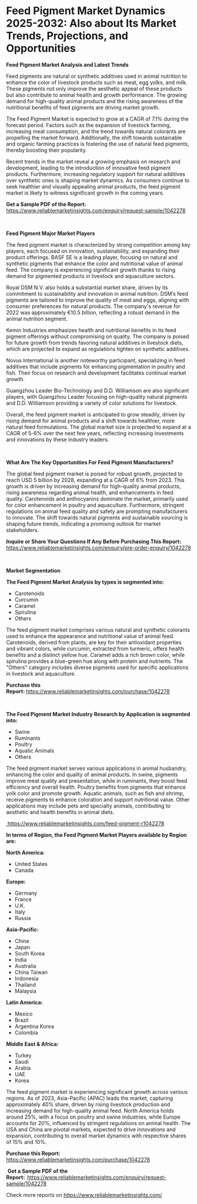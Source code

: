 <p><h1>Feed Pigment Market Dynamics 2025-2032: Also about Its Market Trends, Projections, and Opportunities</h1></p><p><strong>Feed Pigment Market Analysis and Latest Trends</strong></p>
<p><p>Feed pigments are natural or synthetic additives used in animal nutrition to enhance the color of livestock products such as meat, egg yolks, and milk. These pigments not only improve the aesthetic appeal of these products but also contribute to animal health and growth performance. The growing demand for high-quality animal products and the rising awareness of the nutritional benefits of feed pigments are driving market growth.</p><p>The Feed Pigment Market is expected to grow at a CAGR of 7.1% during the forecast period. Factors such as the expansion of livestock farming, increasing meat consumption, and the trend towards natural colorants are propelling the market forward. Additionally, the shift towards sustainable and organic farming practices is fostering the use of natural feed pigments, thereby boosting their popularity.</p><p>Recent trends in the market reveal a growing emphasis on research and development, leading to the introduction of innovative feed pigment products. Furthermore, increasing regulatory support for natural additives over synthetic ones is shaping market dynamics. As consumers continue to seek healthier and visually appealing animal products, the feed pigment market is likely to witness significant growth in the coming years.</p></p>
<p><strong>Get a Sample PDF of the Report:&nbsp;</strong> <a href="https://www.reliablemarketinsights.com/enquiry/request-sample/1042278?utm_campaign=2113&utm_medium=2&utm_source=Github&utm_content=ia&utm_term=30012025&utm_id=feed-pigment">https://www.reliablemarketinsights.com/enquiry/request-sample/1042278</a></p>
<p>&nbsp;</p>
<p><strong>Feed Pigment Major Market Players</strong></p>
<p><p>The feed pigment market is characterized by strong competition among key players, each focused on innovation, sustainability, and expanding their product offerings. BASF SE is a leading player, focusing on natural and synthetic pigments that enhance the color and nutritional value of animal feed. The company is experiencing significant growth thanks to rising demand for pigmented products in livestock and aquaculture sectors.</p><p>Royal DSM N.V. also holds a substantial market share, driven by its commitment to sustainability and innovation in animal nutrition. DSM’s feed pigments are tailored to improve the quality of meat and eggs, aligning with consumer preferences for natural products. The company's revenue for 2022 was approximately €10.5 billion, reflecting a robust demand in the animal nutrition segment.</p><p>Kemin Industries emphasizes health and nutritional benefits in its feed pigment offerings without compromising on quality. The company is poised for future growth from trends favoring natural additives in livestock diets, which are projected to expand as regulations tighten on synthetic additives.</p><p>Novus International is another noteworthy participant, specializing in feed additives that include pigments for enhancing pigmentation in poultry and fish. Their focus on research and development facilitates continual market growth.</p><p>Guangzhou Leader Bio-Technology and D.D. Williamson are also significant players, with Guangzhou Leader focusing on high-quality natural pigments and D.D. Williamson providing a variety of color solutions for livestock.</p><p>Overall, the feed pigment market is anticipated to grow steadily, driven by rising demand for animal products and a shift towards healthier, more natural feed formulations. The global market size is projected to expand at a CAGR of 5-6% over the next few years, reflecting increasing investments and innovations by these industry leaders.</p></p>
<p>&nbsp;</p>
<p><strong>What Are The Key Opportunities For Feed Pigment Manufacturers?</strong></p>
<p><p>The global feed pigment market is poised for robust growth, projected to reach USD 5 billion by 2028, expanding at a CAGR of 6% from 2023. This growth is driven by increasing demand for high-quality animal products, rising awareness regarding animal health, and enhancements in feed quality. Carotenoids and anthocyanins dominate the market, primarily used for color enhancement in poultry and aquaculture. Furthermore, stringent regulations on animal feed quality and safety are prompting manufacturers to innovate. The shift towards natural pigments and sustainable sourcing is shaping future trends, indicating a promising outlook for market stakeholders.</p></p>
<p><strong>Inquire or Share Your Questions If Any Before Purchasing This Report:</strong> <a href="https://www.reliablemarketinsights.com/enquiry/pre-order-enquiry/1042278?utm_campaign=2113&utm_medium=2&utm_source=Github&utm_content=ia&utm_term=30012025&utm_id=feed-pigment">https://www.reliablemarketinsights.com/enquiry/pre-order-enquiry/1042278</a></p>
<p>&nbsp;</p>
<p><strong>Market Segmentation</strong></p>
<p><strong>The Feed Pigment Market Analysis by types is segmented into:</strong></p>
<p><ul><li>Carotenoids</li><li>Curcumin</li><li>Caramel</li><li>Spirulina</li><li>Others</li></ul></p>
<p><p>The feed pigment market comprises various natural and synthetic colorants used to enhance the appearance and nutritional value of animal feed. Carotenoids, derived from plants, are key for their antioxidant properties and vibrant colors, while curcumin, extracted from turmeric, offers health benefits and a distinct yellow hue. Caramel adds a rich brown color, while spirulina provides a blue-green hue along with protein and nutrients. The "Others" category includes diverse pigments used for specific applications in livestock and aquaculture.</p></p>
<p><strong>Purchase this Report:&nbsp;</strong><a href="https://www.reliablemarketinsights.com/purchase/1042278?utm_campaign=2113&utm_medium=2&utm_source=Github&utm_content=ia&utm_term=30012025&utm_id=feed-pigment">https://www.reliablemarketinsights.com/purchase/1042278</a></p>
<p>&nbsp;</p>
<p><strong>The Feed Pigment Market Industry Research by Application is segmented into:</strong></p>
<p><ul><li>Swine</li><li>Ruminants</li><li>Poultry</li><li>Aquatic Animals</li><li>Others</li></ul></p>
<p><p>The feed pigment market serves various applications in animal husbandry, enhancing the color and quality of animal products. In swine, pigments improve meat quality and presentation, while in ruminants, they boost feed efficiency and overall health. Poultry benefits from pigments that enhance yolk color and promote growth. Aquatic animals, such as fish and shrimp, receive pigments to enhance coloration and support nutritional value. Other applications may include pets and specialty animals, contributing to aesthetic and health benefits in animal diets.</p></p>
<p><a href="https://www.reliablemarketinsights.com/feed-pigment-r1042278?utm_campaign=2113&utm_medium=2&utm_source=Github&utm_content=ia&utm_term=30012025&utm_id=feed-pigment">&nbsp;https://www.reliablemarketinsights.com/feed-pigment-r1042278</a></p>
<p><strong>In terms of Region, the Feed Pigment Market Players available by Region are:</strong></p>
<p>
    <p> <strong> North America: </strong>
        <ul>
            <li>United States</li>
            <li>Canada</li>
        </ul>
        </p> 
    <p> <strong> Europe: </strong>
        <ul>
            <li>Germany</li>
            <li>France</li>
            <li>U.K.</li>
            <li>Italy</li>
            <li>Russia</li>
        </ul>
        </p> 
    <p> <strong> Asia-Pacific: </strong>
        <ul>
            <li>China</li>
            <li>Japan</li>
            <li>South Korea</li>
            <li>India</li>
            <li>Australia</li>
            <li>China Taiwan</li>
            <li>Indonesia</li>
            <li>Thailand</li>
            <li>Malaysia</li>
        </ul>
        </p> 
    <p> <strong> Latin America: </strong>
        <ul>
            <li>Mexico</li>
            <li>Brazil</li>
            <li>Argentina Korea</li>
            <li>Colombia</li>
        </ul>
        </p> 
    <p> <strong> Middle East & Africa: </strong>
        <ul>
            <li>Turkey</li>
            <li>Saudi</li>
            <li>Arabia</li>
            <li>UAE</li>
            <li>Korea</li>
        </ul>
    </p>
    </p>
<p><p>The feed pigment market is experiencing significant growth across various regions. As of 2023, Asia-Pacific (APAC) leads the market, capturing approximately 40% share, driven by rising livestock production and increasing demand for high-quality animal feed. North America holds around 25%, with a focus on poultry and swine industries, while Europe accounts for 20%, influenced by stringent regulations on animal health. The USA and China are pivotal markets, expected to drive innovations and expansion, contributing to overall market dynamics with respective shares of 15% and 10%.</p></p>
<p><strong>Purchase this Report: </strong><a href="https://www.reliablemarketinsights.com/purchase/1042278?utm_campaign=2113&utm_medium=2&utm_source=Github&utm_content=ia&utm_term=30012025&utm_id=feed-pigment">https://www.reliablemarketinsights.com/purchase/1042278</a></p>
<p>&nbsp;<strong>Get a Sample PDF of the Report:&nbsp;&nbsp;</strong><a href="https://www.reliablemarketinsights.com/enquiry/request-sample/1042278?utm_campaign=2113&utm_medium=2&utm_source=Github&utm_content=ia&utm_term=30012025&utm_id=feed-pigment">https://www.reliablemarketinsights.com/enquiry/request-sample/1042278</a></p>
<p><strong></strong></p>
<p>Check more reports on <a href="https://www.reliablemarketinsights.com/?utm_campaign=2113&utm_medium=2&utm_source=Github&utm_content=ia&utm_term=30012025&utm_id=feed-pigment">https://www.reliablemarketinsights.com/</a></p>